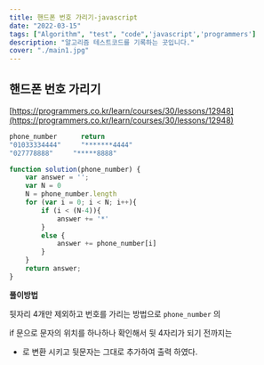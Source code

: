 ```yaml
---
title: 핸드폰 번호 가리기-javascript
date: "2022-03-15"
tags: ["Algorithm", "test", "code",'javascript','programmers']
description: "알고리즘 테스트코드를 기록하는 곳입니다."
cover: "./main1.jpg"
---
```


## **핸드폰 번호 가리기**

[https://programmers.co.kr/learn/courses/30/lessons/12948](https://programmers.co.kr/learn/courses/30/lessons/12948)

```jsx
phone_number	  return
"01033334444"	  "*******4444"
"027778888"	    "*****8888"

function solution(phone_number) {
    var answer = '';
    var N = 0
    N = phone_number.length
    for (var i = 0; i < N; i++){
        if (i < (N-4)){
            answer += '*'
        }
        else {
            answer += phone_number[i]
        }
    }
    return answer;
}
```

**풀이방법**  

 뒷자리 4개만 제외하고 번호를 가리는 방법으로 `phone_number` 의 

 if 문으로 문자의 위치를 하나하나 확인해서 뒷 4자리가 되기 전까지는 
 
 * 로 변환 시키고 뒷문자는 그대로 추가하여 출력 하였다.
